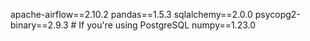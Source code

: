apache-airflow==2.10.2
pandas==1.5.3
sqlalchemy==2.0.0
psycopg2-binary==2.9.3  # If you're using PostgreSQL
numpy==1.23.0
